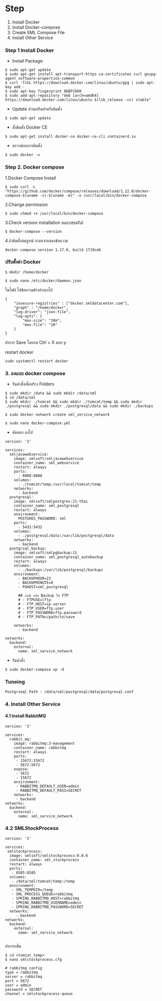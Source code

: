 # Step
1. Install Docker
2. Install Docker-compose
3. Create SML Compose File
4. Install Other Service

### Step 1 Install Docker

- Install Package 

```
$ sudo apt-get update
$ sudo apt-get install apt-transport-https ca-certificates curl gnupg-agent software-properties-common
$ curl -fsSL https://download.docker.com/linux/ubuntu/gpg | sudo apt-key add -
$ sudo apt-key fingerprint 0EBFCD88
$ sudo add-apt-repository "deb [arch=amd64] https://download.docker.com/linux/ubuntu $(lsb_release -cs) stable"
```

- Update ส่วนเสริมสำหรับติดตั้ง

```
$ sudo apt-get update
```

- สั่งติดตั้ง Docker CE

```
$ sudo apt-get install docker-ce docker-ce-cli containerd.io
```

- ตรวจสอบการติดตั้ง

```
$ sudo docker -v
```

### Step 2. Docker compose

1.Docker Compose Install

```
$ sudo curl -L "https://github.com/docker/compose/releases/download/1.22.0/docker-compose-$(uname -s)-$(uname -m)" -o /usr/local/bin/docker-compose
```

2.Change permission

```
$ sudo chmod +x /usr/local/bin/docker-compose
```

3.Check version installation successful

```
$ docker-compose --version
```

4.ถ้าติดตั้งสมบูรณ์ ระบบจะแสดงข้อความ
```
docker-compose version 1.17.0, build 1719ceb
```

### ปรับตั้งค่า Docker
```
$ mkdir /home/docker

$ sudo nano /etc/docker/daemon.json

```

ในไฟล์ ใส่ข้อความข้างล่างลงไป

```
{
    "insecure-registries" : ["docker.smldatacenter.com"],
    "graph" : "/home/docker",
    "log-driver": "json-file",
    "log-opts": {
        "max-size": "10m",
        "max-file": "10"
    }
}
```

ทำการ Save โดยกด Ctrl + X 
ตอบ y 

restart docker 

```
sudo systemctl restart docker
```

### 3.  ลงแบบ docker compose

- รันคำสั่งเพื่อสร้าง Folders

```
$ sudo mkdir /data && sudo mkdir /data/sml
$ cd /data/sml
$ sudo mkdir ./tomcat && sudo mkdir ./tomcat/temp && sudo mkdir ./postgresql && sudo mkdir ./postgresql/data && sudo mkdir ./backups

$ sudo docker network create sml_service_network

$ sudo nano docker-compose.yml

```
- คัดลอก ลงไป

```
version: '3'

services:
  smljavawebservice:
    image: smlsoft/smljavawebservice
    container_name: sml_webservice
    restart: always
    ports:
      - 8080:8080
    volumes:
      - ./tomcat/temp:/usr/local/tomcat/temp
    networks:
      - backend
  postgresql:
    image: smlsoft/smlpostgres:11-thai
    container_name: sml_postgresql
    restart: always
    environment:
      POSTGRES_PASSWORD: sml
    ports:
      - 5432:5432
    volumes:
      - ./postgresql/data:/var/lib/postgresql/data
    networks:
      - backend
  postgrsql_backup:
    image: smlsoft/smlpgbackup:11
    container_name: sml_postgresql_autobackup
    restart: always
    volumes:
      - ./backups:/var/lib/postgresql/backups
    environment:
      - BACKUPHOUR=23
      - BACKUPMINUTE=0
      - PGHOST=sml_postgresql
      
      ## กรณี หลัง Backup ให้ FTP
      # - FTPUSE=lftp
      # - FTP_HOST=ip.server
      # - FTP_USER=ftp.user
      # - FTP_PASSWORD=ftp.password
      # - FTP_PATH=/path/to/save  
      
    networks:
      - backend
      
networks:
  backend:
    external:
      name: sml_service_network

```

- รันคำสั่ง

```
$ sudo docker-compose up -d
```


### Tuneing
`Postgrseql Path : /data/sml/postgresql/data/postgresql.conf`

### 4. Install Other Service

#### 4.1 Install RabbitMQ

```
version: '3'

services: 
  rabbit_mq:
    image: rabbitmq:3-management
    container_name: rabbitmq
    restart: always
    ports:
     - 15672:15672
     - 5672:5672
    expose:
     - 5672
     - 15672
    environment:
     - RABBITMQ_DEFAULT_USER=admin
     - RABBITMQ_DEFAULT_PASS=SECRET
    networks:
     - backend
networks:
  backend:
    external:
      name: sml_service_network
```

### 4.2 SMLStockProcess

```
version: '3'

services:
 smlstockprocess:
  image: smlsoft/smlstockprocess:0.0.6
  container_name: sml_stockprocess
  restart: always
  ports:
   - 8585:8585
  volumes:
   - /data/sml/tomcat/temp:/temp
  environment:
   - SML_TEMPDIR=/temp
   - SML_PROCESS_QUEUE=rabbitmq
   - SPRING_RABBITMQ_HOST=rabbitmq
   - SPRING_RABBITMQ_USERNAME=admin
   - SPRING_RABBITMQ_PASSWORD=SECRET
  networks:
     - backend
networks:
  backend:
    external:
      name: sml_service_network
      
```

ทำการเพิ่ม 

```
$ cd <tomcat_temp>
$ nano smlstockprocess.cfg
```


```
# rabbitmq config
type = rabbitmq
server = rabbitmq
port = 5672
user = admin
password = SECRET
channel = smlstockprocess-queue

```
